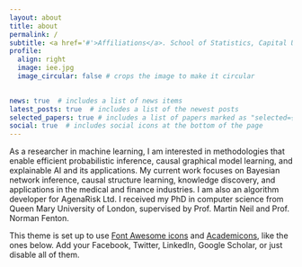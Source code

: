 ```yaml
---
layout: about
title: about
permalink: /
subtitle: <a href='#'>Affiliations</a>. School of Statistics, Capital University of Economics and Business. Beijing, China.
profile:
  align: right
  image: iee.jpg
  image_circular: false # crops the image to make it circular
 

news: true  # includes a list of news items
latest_posts: true  # includes a list of the newest posts
selected_papers: true # includes a list of papers marked as "selected={true}"
social: true  # includes social icons at the bottom of the page
---
```


As a researcher in machine learning, I am interested in methodologies that enable efficient probabilistic inference, causal graphical model learning, and explainable AI and its applications. My current work focuses on Bayesian network inference, causal structure learning, knowledge discovery, and applications in the medical and finance industries. I am also an algorithm developer for AgenaRisk Ltd. I received my PhD in computer science from Queen Mary University of London, supervised by Prof. Martin Neil and Prof. Norman Fenton.

 
 This theme is set up to use [Font Awesome icons](http://fortawesome.github.io/Font-Awesome/) and [Academicons](https://jpswalsh.github.io/academicons/), like the ones below. Add your Facebook, Twitter, LinkedIn, Google Scholar, or just disable all of them.
